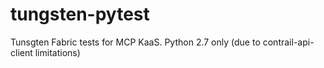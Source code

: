 # tungsten-pytest
Tunsgten Fabric tests for MCP KaaS.
Python 2.7 only (due to contrail-api-client limitations)
